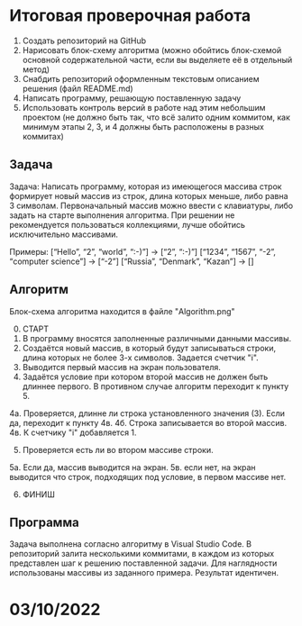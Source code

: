 # Итоговая проверочная работа

1. Создать репозиторий на GitHub
2. Нарисовать блок-схему алгоритма (можно обойтись блок-схемой основной содержательной части, если вы выделяете её в отдельный метод)
3. Снабдить репозиторий оформленным текстовым описанием решения (файл README.md)
4. Написать программу, решающую поставленную задачу
5. Использовать контроль версий в работе над этим небольшим проектом (не должно быть так, что всё залито одним коммитом, как минимум этапы 2, 3, и 4 должны быть расположены в разных коммитах)

## Задача
Задача: Написать программу, которая из имеющегося массива строк формирует новый массив из строк, длина которых меньше, либо равна 3 символам. Первоначальный массив можно ввести с клавиатуры, либо задать на старте выполнения алгоритма. 
При решении не рекомендуется пользоваться коллекциями, лучше обойтись исключительно массивами.

Примеры:
[“Hello”, “2”, “world”, “:-)”] → [“2”, “:-)”]
[“1234”, “1567”, “-2”, “computer science”] → [“-2”]
[“Russia”, “Denmark”, “Kazan”] → []

## Алгоритм
Блок-схема алгоритма находится в файле "Algorithm.png"

0. СТАРТ
1. В программу вносятся заполненные различными данными массивы.
2. Создаётся новый массив, в который будут записываться строки, длина которых не более 3-х символов. Задается счетчик "i".
3. Выводится первый массив на экран пользователя.
4. Задаётся условие при котором второй массив не должен быть длиннее первого. В противном случае алгоритм переходит к пункту 5.

4а. Проверяется, длинне ли строка установленного значения (3). Если да, переходит к пункту 4в.
4б. Строка записывается во второй массив.
4в. К счетчику "i" добавляется 1.

5. Проверяется есть ли во втором массиве строки.

5а. Если да, массив выводится на экран.
5в. если нет, на экран выводится что строк, подходящих под условие, в первом массиве нет.

6. ФИНИШ

## Программа
Задача выполнена согласно алгоритму в Visual Studio Code. В репозиторий залита несколькими коммитами, в каждом из которых представлен шаг к решению поставленной задачи. Для наглядности использованы массивы из заданного примера. Результат идентичен.

# 03/10/2022
